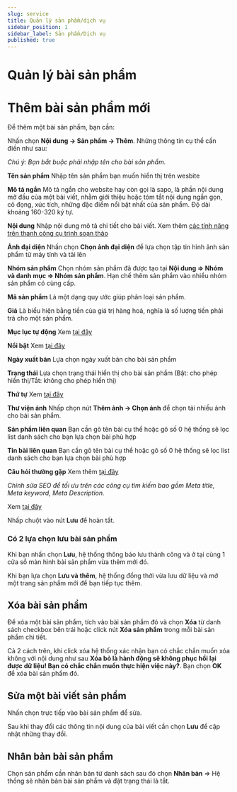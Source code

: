 ```yaml
---
slug: service
title: Quản lý sản phẩm/dịch vụ
sidebar_position: 1
sidebar_label: Sản phẩm/Dịch vụ
published: true
---
```

# Quản lý bài sản phẩm
 
# Thêm bài sản phẩm mới

Để thêm một bài sản phẩm, bạn cần:

Nhấn chọn **Nội dung -> Sản phẩm -> Thêm**. Những thông tin cụ thể cần điền như sau:

_Chú ý: Bạn bắt buộc phải nhập tên cho bài sản phẩm._

**Tên sản phẩm** 
Nhập tên sản phẩm bạn muốn hiển thị trên wesbite

**Mô tả ngắn** 
Mô tả ngắn cho website hay còn gọi là sapo, là phần nội dung mở đầu của một bài viết, nhằm giới thiệu hoặc tóm tắt nội dung ngắn gọn, cô đọng, xúc tích, những đặc điểm nổi bật nhất của sản phẩm. Độ dài khoảng 160-320 ký tự.

**Nội dung** 
Nhập nội dung mô tả chi tiết cho bài viết. Xem thêm [các tính năng trên thanh công cụ trình soạn thảo](https://mkmate.osd.vn/docs/common/tinymce)

**Ảnh đại diện** 
Nhấn chọn **Chọn ảnh đại diện** để lựa chọn tập tin hình ảnh sản phẩm từ máy tính và tải lên

**Nhóm sản phẩm** 
Chọn nhóm sản phẩm đã được tạo tại **Nội dung => Nhóm và danh mục => Nhóm sản phẩm**. Hạn chế thêm sản phẩm vào nhiều nhóm sản phẩm có cùng cấp.

**Mã sản phẩm** 
Là một dạng quy ước giúp phân loại sản phẩm.

**Giá** 
Là biểu hiện bằng tiền của giá trị hàng hoá, nghĩa là số lượng tiền phải trả cho một sản phẩm.

**Mục lục tự động** 
Xem [tại đây](https://mkmate.osd.vn/docs/common/toc)

**Nổi bật** 
Xem [tại đây](https://mkmate.osd.vn/docs/common/logic)

**Ngày xuất bản** 
Lựa chọn ngày xuất bản cho bài sản phẩm

**Trạng thái** 
Lựa chọn trạng thái hiển thị cho bài sản phẩm (Bật: cho phép hiển thị/Tắt: không cho phép hiển thị)

**Thứ tự** 
Xem [tại đây](https://mkmate.osd.vn/docs/common/logic)

**Thư viện ảnh** 
Nhấp chọn nút **Thêm ảnh -> Chọn ảnh** để chọn tải nhiều ảnh cho bài sản phẩm.

**Sản phẩm liên quan** 
Bạn cần gõ tên bài cụ thể hoặc gõ số 0 hệ thống sẽ lọc list danh sách cho bạn lựa chọn bài phù hợp

**Tin bài liên quan**
Bạn cần gõ tên bài cụ thể hoặc gõ số 0 hệ thống sẽ lọc list danh sách cho bạn lựa chọn bài phù hợp

**Câu hỏi thường gặp** 
Xem thêm [tại đây](https://mkmate.osd.vn/docs/common/faqs)

_Chỉnh sửa SEO để tối ưu trên các công cụ tìm kiếm bao gồm Meta title, Meta keyword, Meta Description._

Xem [tại đây](https://mkmate.osd.vn/docs/seo/serp)

Nhấp chuột vào nút **Lưu** để hoàn tất.

### Có 2 lựa chọn lưu bài sản phẩm

Khi bạn nhấn chọn **Lưu**, hệ thống thông báo lưu thành công và ở tại cùng 1 cửa sổ màn hình bài sản phẩm vừa thêm mới đó.

Khi bạn lựa chọn **Lưu và thêm**, hệ thống đồng thời vừa lưu dữ liệu và mở một trang sản phẩm mới để bạn tiếp tục thêm.

## Xóa bài sản phẩm

Để xóa một bài sản phẩm, tích vào bài sản phẩm đó và chọn **Xóa** từ danh sách checkbox bên trái hoặc click nút **Xóa sản phẩm** trong mỗi bài sản phẩm chi tiết.

Cả 2 cách trên, khi click xóa hệ thống xác nhận bạn có chắc chắn muốn xóa không với nội dung như sau **Xóa bỏ là hành động sẽ không phục hồi lại được dữ liệu! Bạn có chắc chắn muốn thực hiện việc này?**. Bạn chọn **OK** để xóa bài sản phẩm đó.

## Sửa một bài viết sản phẩm

Nhấn chọn trực tiếp vào bài sản phẩm để sửa.

Sau khi thay đổi các thông tin nội dung của bài viết cần chọn **Lưu** để cập nhật những thay đổi.

## Nhân bản bài sản phẩm

Chọn sản phẩm cần nhân bản từ danh sách sau đó chọn **Nhân bản** => Hệ thống sẽ nhân bản bài sản phẩm và đặt trạng thái là tắt.
